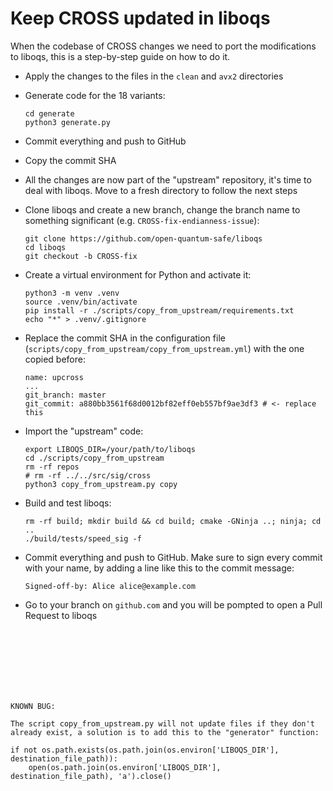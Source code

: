# Keep CROSS updated in liboqs

When the codebase of CROSS changes we need to port the modifications to liboqs, this is a step-by-step guide on how to do it.

- Apply the changes to the files in the `clean` and `avx2` directories

- Generate code for the 18 variants:
    ```
    cd generate
    python3 generate.py
    ```

- Commit everything and push to GitHub

- Copy the commit SHA

- All the changes are now part of the "upstream" repository, it's time to deal with liboqs. Move to a fresh directory to follow the next steps

- Clone liboqs and create a new branch, change the branch name to something significant (e.g. `CROSS-fix-endianness-issue`):
    ```
    git clone https://github.com/open-quantum-safe/liboqs
    cd liboqs
    git checkout -b CROSS-fix
    ```

- Create a virtual environment for Python and activate it:
    ```
    python3 -m venv .venv
    source .venv/bin/activate
    pip install -r ./scripts/copy_from_upstream/requirements.txt
    echo "*" > .venv/.gitignore
    ```

- Replace the commit SHA in the configuration file (`scripts/copy_from_upstream/copy_from_upstream.yml`) with the one copied before:
    ```
    name: upcross
    ...
    git_branch: master
    git_commit: a880bb3561f68d0012bf82eff0eb557bf9ae3df3 # <- replace this
    ```

- Import the "upstream" code:
    ```
    export LIBOQS_DIR=/your/path/to/liboqs
    cd ./scripts/copy_from_upstream
    rm -rf repos
    # rm -rf ../../src/sig/cross
    python3 copy_from_upstream.py copy
    ```

- Build and test liboqs:
    ```
    rm -rf build; mkdir build && cd build; cmake -GNinja ..; ninja; cd ..
    ./build/tests/speed_sig -f
    ```

- Commit everything and push to GitHub. Make sure to sign every commit with your name, by adding a line like this to the commit message:
    ```
    Signed-off-by: Alice alice@example.com
    ```

- Go to your branch on `github.com` and you will be pompted to open a Pull Request to liboqs

 <br/><br/>
 <br/><br/>
<br/><br/>

```
KNOWN BUG:

The script copy_from_upstream.py will not update files if they don't already exist, a solution is to add this to the "generator" function:

if not os.path.exists(os.path.join(os.environ['LIBOQS_DIR'], destination_file_path)):
    open(os.path.join(os.environ['LIBOQS_DIR'], destination_file_path), 'a').close()

```